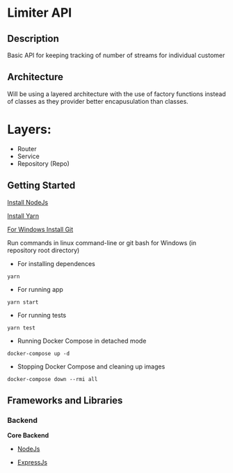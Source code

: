 # Limiter API

## Description

Basic API for keeping tracking of number of streams for individual customer

## Architecture

Will be using a layered architecture with the use of factory functions instead of classes as they provider better encapusulation than classes.

# Layers:

* Router
* Service
* Repository (Repo)

## Getting Started

[Install NodeJs](https://nodejs.org/en/) 

[Install Yarn](https://classic.yarnpkg.com/lang/en/docs/install)

[For Windows Install Git](https://git-scm.com/downloads)

Run commands in linux command-line or git bash for Windows (in repository root directory)

* For installing dependences

```shell
yarn
```
* For running app

```shell
yarn start
```
* For running tests

```shell
yarn test
```

* Running Docker Compose in detached mode
```
docker-compose up -d
```

* Stopping Docker Compose and cleaning up images
```
docker-compose down --rmi all
```

## Frameworks and Libraries

### Backend

**Core Backend**

* [NodeJs](https://nodejs.org/en/)

* [ExpressJs](https://expressjs.com/)

